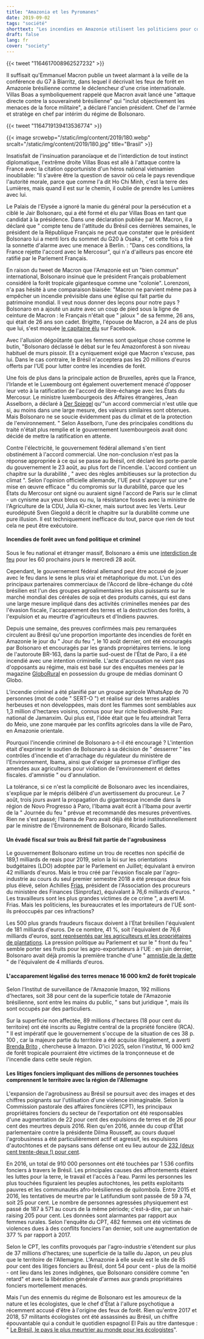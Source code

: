 ```yaml
---
title: "Amazonia et les Pyromanes"
date: 2019-09-02
tags: "société"
shorttext: "Les incendies en Amazonie utilisent les politiciens pour consacrer, tandis que les commerçants sans scrupules sont les causes et les profiteurs."
draft: false
lang: fr
cover: "society"
---
```


{{< tweet "1164617008962527232" >}}

Il suffisait qu'Emmanuel Macron publie un tweet alarmant à la veille de la conférence du G7 à Biarritz, dans lequel il décrivait les feux de forêt en Amazonie brésilienne comme le déclencheur d'une crise internationale. Villas Boas a symboliquement rappelé que Macron avait lancé une "attaque directe contre la souveraineté brésilienne" qui "inclut objectivement les menaces de la force militaire", a déclaré l'ancien président. Chef de l'armée et stratège en chef par intérim du régime de Bolsonaro.

{{< tweet "1164719139413536774" >}}

{{< image srcwebp="/static/img/content/2019/180.webp" srcalt="/static/img/content/2019/180.jpg" title="Brasil" >}}

Insatisfait de l'insinuation paranoïaque et de l'interdiction de tout instinct diplomatique, l'extrême droite Villas Boas est allé à l'attaque contre la France avec la citation opportuniste d'un héros national vietnamien inoubliable: "Il s'avère être la question de savoir où cela le pays revendique l'autorité morale, parce que comme l'a dit Ho Chi Minh, c'est la terre des Lumières, mais quand il est sur le chemin, il oublie de prendre les Lumières avec lui.

Le Palais de l'Elysée a ignoré la manie du général pour la persécution et a ciblé le Jair Bolsonaro, qui a été formé et élu par Villas Boas en tant que candidat à la présidence. Dans une déclaration publiée par M. Macron, il a déclaré que " compte tenu de l'attitude du Brésil ces dernières semaines, le président de la République Français ne peut que constater que le président Bolsonaro lui a menti lors du sommet du G20 à Osaka , " et cette fois a tiré la sonnette d'alarme avec une menace à Berlin. : "Dans ces conditions, la France rejette l'accord avec le Mercosur", qui n'a d'ailleurs pas encore été ratifié par le Parlement Français.

En raison du tweet de Macron que l'Amazonie est un "bien commun" international, Bolsonaro insinué que le président Français probablement considéré la forêt tropicale gigantesque comme une "colonie". Lorenzoni, n'a pas hésité à une comparaison biaisée: "Macron ne parvient même pas à empêcher un incendie prévisible dans une église qui fait partie du patrimoine mondial. Il veut nous donner des leçons pour notre pays ? Bolsonaro en a ajouté un autre avec un coup de pied sous la ligne de ceinture de Macron : le Français n'était que " jaloux " de sa femme, 26 ans, qui était de 26 ans son cadet. Brigitte, l'épouse de Macron, a 24 ans de plus que lui, s'est moquée [le capitaine élu](https://catracalivre.com.br/cidadania/bolsonaro-faz-post-machista-comparando-sua-esposa-com-a-de-macron/ "Bolsonaro faz post machista comparando sua esposa com a de Macron") sur Facebook.

Avec l'allusion dégoûtante que les femmes sont quelque chose comme le butin, "Bolsonaro déclassé le débat sur le feu Amazonforest à son niveau habituel de murs pissoir. Et a cyniquement exigé que Macron s'excuse, pas lui. Dans le cas contraire, le Brésil n'acceptera pas les 20 millions d'euros offerts par l'UE pour lutter contre les incendies de forêt.

Une fois de plus dans la principale action de Bruxelles, après que la France, l'Irlande et le Luxembourg ont également ouvertement menacé d'opposer leur veto à la ratification de l'accord de libre-échange avec les États du Mercosur. Le ministre luxembourgeois des Affaires étrangères, Jean Asselborn, a déclaré à [Der Spiegel](https://www.spiegel.de/forum/wirtschaft/eu-mercosur-abkommen-das-groesste-freihandelsprojekt-der-welt-droht-zu-scheitern-thread-947346-1.html "EU-Mercosur-Abkommen: Das größte Freihandelsprojekt der Welt droht zu scheitern") qu'"un accord commercial n'est utile que si, au moins dans une large mesure, des valeurs similaires sont obtenues. Mais Bolsonaro ne se soucie évidemment pas du climat et de la protection de l'environnement. " Selon Asselborn, l'une des principales conditions du traité n'était plus remplie et le gouvernement luxembourgeois avait donc décidé de mettre la ratification en attente.

Contre l'électricité, le gouvernement fédéral allemand s'en tient obstinément à l'accord commercial. Une non-conclusion n'est pas la réponse appropriée à ce qui se passe au Brésil, ont déclaré les porte-parole du gouvernement le 23 août, au plus fort de l'incendie. L'accord contient un chapitre sur la durabilité , " avec des règles ambitieuses sur la protection du climat ". Selon l'opinion officielle allemande, l'UE peut s'appuyer sur une " mise en œuvre efficace " du compromis sur la durabilité, parce que les États du Mercosur ont signé ou auraient signé l'accord de Paris sur le climat - un cynisme aux yeux bleus ou nu, la résistance fossés avec la ministre de l'Agriculture de la CDU, Julia Kl-ckner, mais surtout avec les Verts. Leur eurodéputé Sven Giegold a décrit le chapitre sur la durabilité comme une pure illusion. Il est techniquement inefficace du tout, parce que rien de tout cela ne peut être exécutoire.

#### Incendies de forêt avec un fond politique et criminel

Sous le feu national et étranger massif, Bolsonaro a émis une [interdiction de feu](https://catracalivre.com.br/cidadania/bolsonaro-assina-decreto-que-proibe-queimadas-no-pais-por-60-dias/ "Bolsonaro assina decreto que proíbe queimadas no país por 60 dias") pour les 60 prochains jours le mercredi 28 août.

Cependant, le gouvernement fédéral allemand peut être accusé de jouer avec le feu dans le sens le plus vrai et métaphorique du mot. L'un des principaux partenaires commerciaux de l'Accord de libre-échange du côté brésilien est l'un des groupes agroalimentaires les plus puissants sur le marché mondial des céréales de soja et des produits carnés, qui est dans une large mesure impliqué dans des activités criminelles menées par des l'évasion fiscale, l'accaparement des terres et la destruction des forêts, à l'expulsion et au meurtre d'agriculteurs et d'Indiens pauvres.

Depuis une semaine, des preuves confirmées mais peu remarquées circulent au Brésil qu'une proportion importante des incendies de forêt en Amazonie le jour du " Jour du feu ", le 10 août dernier, ont été encouragés par Bolsonaro et encouragés par les grands propriétaires terriens. le long de l'autoroute BR-163, dans la partie sud-ouest de l'État de Paro, il a été incendié avec une intention criminelle. L'acte d'accusation ne vient pas d'opposants au régime, mais est basé sur des enquêtes menées par le magazine [GloboRural](https://revistagloborural.globo.com/Noticias/Sustentabilidade/noticia/2019/08/grupo-no-whatsapp-contratou-motoqueiros-e-motosserras-para-desmatar-e-incendiar-floresta.html "Grupo no WhatsApp contratou motoqueiros e motosserras para desmatar e incendiar a floresta") en possession du groupe de médias dominant O Globo.

L'incendie criminel a été planifié par un groupe agricole WhatsApp de 70 personnes (mot de code " SERT-O ") et réalisé sur des terres arables herbeuses et non développées, mais dont les flammes sont semblables aux 1,3 million d'hectares voisins, connus pour leur riche biodiversité. Parc national de Jamanxim. Qui plus est, l'idée était que le feu atteindrait Terra do Meio, une zone marquée par les conflits agricoles dans la ville de Paro, en Amazonie orientale.

Pourquoi l'incendie criminel de Bolsonaro a-t-il été encouragé ? L'intention était d'exprimer le soutien de Bolsonaro à sa décision de " desserrer " les contrôles d'incendie et d'arrachage du régulateur du ministère de l'Environnement, Ibama, ainsi que d'exiger sa promesse d'infliger des amendes aux agriculteurs pour violation de l'environnement et dettes fiscales. d'amnistie " ou d'annulation.

La tolérance, si ce n'est la complicité de Bolsonaro avec les incendiaires, s'explique par le mépris délibéré d'un avertissement du procureur. Le 7 août, trois jours avant la propagation du gigantesque incendie dans la région de Novo Progresso à Paro, l'Ibama avait écrit à l'Ibama pour avertir de la " Journée du feu " prévue et recommandé des mesures préventives. Rien ne s'est passé; l'Ibama de Paro avait déjà été brisé institutionnellement par le ministre de l'Environnement de Bolsonaro, Ricardo Salles.

#### Un évadé fiscal sur trois au Brésil fait partie de l'agrobusiness

Le gouvernement Bolsonaro estime un trou de recettes non spécifié de 189,1 milliards de reais pour 2019, selon la loi sur les orientations budgétaires (LDO) adoptée par le Parlement en Juillet; équivalant à environ 42 milliards d'euros. Mais le trou créé par l'évasion fiscale par l'agro-industrie au cours du seul premier semestre 2018 a été presque deux fois plus élevé, selon Achilles [Frias](https://congressoemfoco.uol.com.br/economia/brasil-deixou-de-arrecadar-mais-de-r-345-bilhoes-por-sonegacao-em-2018/ "Brasil deixou de arrecadar mais de R$ 345 bilhões por sonegação em 2018"), président de l'Association des procureurs du ministère des Finances (Sinprofaz), équivalant à 76,6 milliards d'euros. " Les travailleurs sont les plus grandes victimes de ce crime ", a averti M. Frias. Mais les politiciens, les bureaucrates et les importateurs de l'UE sont-ils préoccupés par ces infractions?

Les 500 plus grands fraudeurs fiscaux doivent à l'Etat brésilien l'équivalent de 181 milliards d'euros. De ce nombre, 41 %, soit l'équivalent de 76,6 milliards d'euros, [sont représentés par les agriculteurs et les propriétaires de plantations](https://deolhonosruralistas.com.br/2019/06/23/a-cada-tres-empresas-que-devem-ao-fisco-uma-pertence-ao-agronegocio/ "A cada três empresas que devem ao fisco, uma pertence ao agronegócio"). La pression politique au Parlement et sur le " front du feu " semble porter ses fruits pour les agro-exportateurs à l'UE : en juin dernier, Bolsonaro avait déjà promis la première tranche d'une " [amnistie de la dette](https://economia.uol.com.br/noticias/estadao-conteudo/2019/06/18/ruralistas-podem-obter-anistia-de-divida-de-r-17-bilhoes.htm "Ruralistas podem obter anistia de dívida de R$ 17 bilhões...") " de l'équivalent de 4 milliards d'euros.

#### L'accaparement légalisé des terres menace 16 000 km2 de forêt tropicale

Selon l'Institut de surveillance de l'Amazonie Imazon, 192 millions d'hectares, soit 38 pour cent de la superficie totale de l'Amazonie brésilienne, sont entre les mains du public, " sans but juridique ", mais ils sont occupés par des particuliers.

Sur la superficie non affectée, 89 millions d'hectares (18 pour cent du territoire) ont été inscrits au Registre central de la propriété foncière (RCA). " Il est impératif que le gouvernement s'occupe de la situation de ces 38 p. 100 , car la majeure partie du territoire a été acquise illégalement, a averti [Brenda Brito](https://revistagloborural.globo.com/Noticias/Sustentabilidade/noticia/2018/09/nova-economia-da-amazonia.html "A nova economia da Amazônia") , chercheuse à Imazon. D'ici 2025, selon l'institut, 16 000 km2 de forêt tropicale pourraient être victimes de la tronçonneuse et de l'incendie dans cette seule région.

#### Les litiges fonciers impliquant des millions de personnes touchées comprennent le territoire avec la région de l'Allemagne

L'expansion de l'agrobusiness au Brésil se poursuit avec des images et des chiffres poignants sur l'utilisation d'une violence inimaginable. Selon la Commission pastorale des affaires foncières (CPT), les principaux propriétaires fonciers du secteur de l'exportation ont été responsables d'une augmentation de 22 pour cent des expulsions de terres et de 26 pour cent des meurtres depuis 2016. Rien qu'en 2016, année du coup d'État parlementaire contre la présidente Dilma Rousseff, au cours duquel l'agrobusiness a été particulièrement actif et agressif, les expulsions d'autochtones et de paysans sans défense ont eu lieu autour de [232 (deux cent trente-deux !) pour cent](https://deolhonosruralistas.com.br/2017/04/19/2016-tem-aumento-de-232-na-expulsao-de-familias-campo/ "2016 tem aumento de 232% na expulsão de famílias do campo").

En 2016, un total de 910 000 personnes ont été touchées par 1 536 conflits fonciers à travers le Brésil. Les principales causes des affrontements étaient les luttes pour la terre, le travail et l'accès à l'eau. Parmi les personnes les plus touchées figuraient les peuples autochtones, les petits exploitants pauvres et les communautés afro-brésiliennes de quilombola. Entre 2015 et 2016, les tentatives de meurtre par le Latifundium sont passée de 59 à 74, soit 25 pour cent. Le nombre de personnes agressées physiquement est passé de 187 à 571 au cours de la même période; c'est-à-dire, par un hair-raising 205 pour cent. Les données sont alarmantes par rapport aux femmes rurales. Selon l'enquête du CPT, 482 femmes ont été victimes de violences dues à des conflits fonciers l'an dernier, soit une augmentation de 377 % par rapport à 2017.

Selon le CPT, les conflits provoqués par l'agro-industrie s'étendent sur plus de 37 millions d'hectares; une superficie de la taille du Japon, un peu plus que le territoire de l'Allemagne. L'Amazonie à elle seule est le site de 85 pour cent des litiges fonciers au Brésil, dont 54 pour cent - plus de la moitié - ont lieu dans les zones indigènes, que Bolsonaro considère comme "en retard" et avec la libération générale d'armes aux grands propriétaires fonciers mortellement menacés.

Mais l'un des ennemis du régime de Bolsonaro est les amoureux de la nature et les écologistes, que le chef d'État à l'allure psychotique a récemment accusé d'être à l'origine des feux de forêt. Rien qu'entre 2017 et 2018, 57 militants écologistes ont été assassinés au Brésil, un chiffre épouvantable qui a conduit le quotidien espagnol El Pais au titre dantesque : " [Le Brésil, le pays le plus meurtrier au monde pour les écologistes](https://brasil.elpais.com/brasil/2018/07/23/internacional/1532363870_921380.html "Brasil, o país mais letal para defensores da terra e do meio ambiente")".
